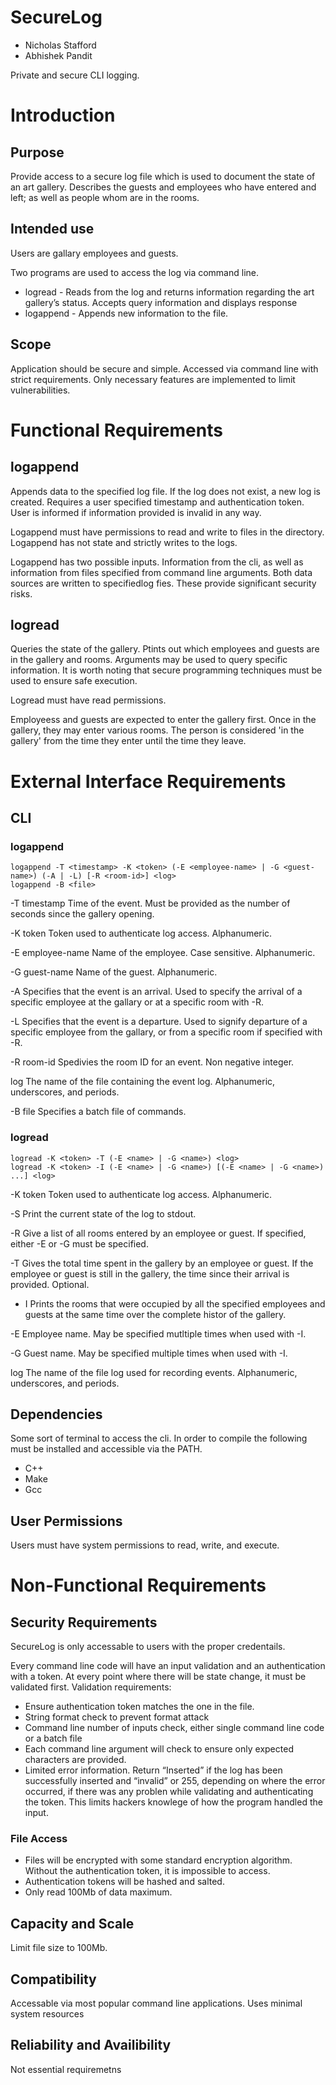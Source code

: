 # SecureLog
- Nicholas Stafford
- Abhishek Pandit

Private and secure CLI logging. 

# Introduction
## Purpose
Provide access to a secure log file which is used to document the state of an art gallery. Describes the guests and employees who have entered and left; as well as people whom are in the rooms.

## Intended use
Users are gallary employees and guests. 

Two programs are used to access the log via command line. 
- logread - Reads from the log and returns information regarding the art gallery’s status. Accepts query information and displays response
- logappend - Appends new information to the file. 

## Scope
Application should be secure and simple. Accessed via command line with strict requirements. Only necessary features are implemented to limit vulnerabilities. 

# Functional Requirements
## logappend
Appends data to the specified log file. If the log does not exist, a new log is created. Requires a user specified timestamp and authentication token. User is informed if information provided is invalid in any way. 

Logappend must have permissions to read and write to files in the directory. Logappend has not state and strictly writes to the logs.

Logappend has two possible inputs. Information from the cli, as well as information from files specified from command line arguments. Both data sources are written to specifiedlog fies. These provide significant security risks.


## logread
Queries the state of the gallery. Ptints out which employees and guests are in the gallery and rooms. Arguments may be used to query specific information. It is worth noting that secure programming techniques must be used to ensure safe execution.  

Logread must have read permissions. 

Employeess and guests are expected to enter the gallery first. Once in the gallery, they may enter various rooms. The person is considered 'in the gallery' from the time they enter until the time they leave. 


# External Interface Requirements

## CLI
### logappend
~~~
logappend -T <timestamp> -K <token> (-E <employee-name> | -G <guest-name>) (-A | -L) [-R <room-id>] <log>
logappend -B <file>
~~~

-T timestamp Time of the event. Must be provided as the number of seconds since the gallery opening. 

-K token Token used to authenticate log access. Alphanumeric. 

-E employee-name Name of the employee. Case sensitive. Alphanumeric.

-G guest-name Name of the guest. Alphanumeric.

-A Specifies that the event is an arrival. Used to specify the arrival of a specific employee at the gallary or at a specific room with -R.

-L Specifies that the event is a departure. Used to signify departure of a specific employee from the gallary, or from a specific room if specified with -R.

-R room-id Spedivies the room ID for an event. Non negative integer. 

log The name of the file containing the event log. Alphanumeric, underscores, and periods. 

-B file Specifies a batch file of commands.


### logread
~~~
logread -K <token> -T (-E <name> | -G <name>) <log>
logread -K <token> -I (-E <name> | -G <name>) [(-E <name> | -G <name>) ...] <log>
~~~

-K token Token used to authenticate log access. Alphanumeric. 

-S Print the current state of the log to stdout. 

-R Give a list of all rooms entered by an employee or guest. If specified, either -E or -G must be specified.

-T Gives the total time spent in the gallery by an employee or guest. If the employee or guest is still in the gallery, the time since their arrival is provided. Optional.

- I Prints the rooms that were occupied by all the specified employees and guests at the same time over the complete histor of the gallery.

-E Employee name. May be specified mutltiple times when used with -I. 

-G Guest name. May be specified multiple times when used with -I. 

log The name of the file log used for recording events. Alphanumeric, underscores, and periods. 


## Dependencies
Some sort of terminal to access the cli.
In order to compile the following must be installed and accessible via the PATH.
- C++
- Make
- Gcc

## User Permissions
Users must have system permissions to read, write, and execute. 

# Non-Functional Requirements
## Security Requirements
SecureLog is only accessable to users with the proper credentails. 

Every command line code will have an input validation and an authentication with a token. At every point where there will be state change, it must be validated first. Validation requirements: 
- Ensure authentication token matches the one in the file.
- String format check to prevent format attack
- Command line number of inputs check, either single command line code or a batch file 
- Each command line argument will check to ensure only expected characters are provided.
- Limited error information. Return “Inserted” if the log has been successfully inserted and “invalid” or 255, depending on where the error occurred, if there was any problen while validating and authenticating the token. This limits hackers knowlege of how the program handled the input.

### File Access
- Files will be encrypted with some standard encryption algorithm. Without the authentication token, it is impossible to access. 
- Authentication tokens will be hashed and salted. 
- Only read 100Mb of data maximum.

## Capacity and Scale
Limit file size to 100Mb. 
 
## Compatibility
Accessable via most popular command line applications. Uses minimal system resources

## Reliability and Availibility
Not essential requiremetns









